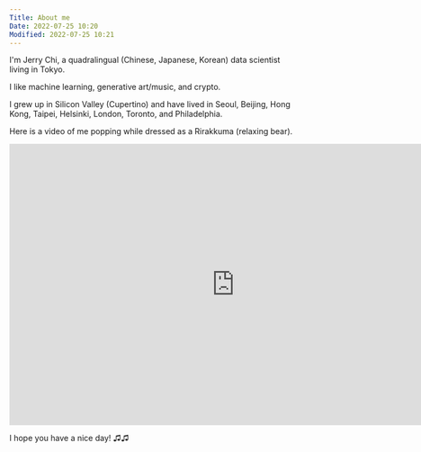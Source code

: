 ```yaml
---
Title: About me
Date: 2022-07-25 10:20
Modified: 2022-07-25 10:21
---
```


I'm Jerry Chi, a quadralingual (Chinese, Japanese, Korean) data scientist living in Tokyo.

I like machine learning, generative art/music, and crypto.

I grew up in Silicon Valley (Cupertino) and have lived in Seoul, Beijing, Hong Kong, Taipei, Helsinki, London, Toronto, and Philadelphia.

Here is a video of me popping while dressed as a Rirakkuma (relaxing bear).

<div class="youtube" align="center">
<iframe width="800" height="500" src="https://www.youtube.com/embed/8PxEFti645A" frameborder="0"></iframe>
</div>

I hope you have a nice day! ♫♫

